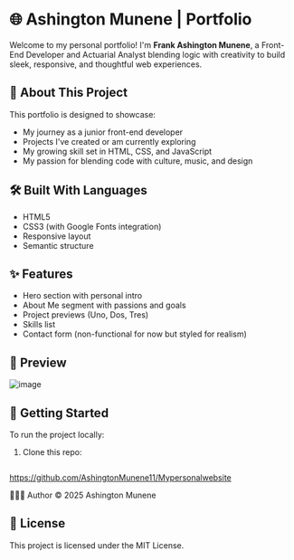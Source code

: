 # 🌐 Ashington Munene | Portfolio

Welcome to my personal portfolio! I'm **Frank Ashington Munene**, a Front-End Developer and Actuarial Analyst blending logic with creativity to build sleek, responsive, and thoughtful web experiences.

## 🎯 About This Project

This portfolio is designed to showcase:
- My journey as a junior front-end developer
- Projects I've created or am currently exploring
- My growing skill set in HTML, CSS, and JavaScript
- My passion for blending code with culture, music, and design

## 🛠️ Built With Languages 

- HTML5
- CSS3 (with Google Fonts integration)
- Responsive layout
- Semantic structure


## ✨ Features

- Hero section with personal intro
- About Me segment with passions and goals
- Project previews (Uno, Dos, Tres)
- Skills list
- Contact form (non-functional for now but styled for realism)

## 📸 Preview
![image](https://github.com/user-attachments/assets/1ee9f7f0-7cf6-4a44-a4dc-3167a0c73331)


## 🚀 Getting Started

To run the project locally:

1. Clone this repo:
   ```bash
  https://github.com/AshingtonMunene11/Mypersonalwebsite

🙋🏽‍♂️ Author
&copy; 2025 Ashington Munene 

## 📄 License

This project is licensed under the MIT License.

